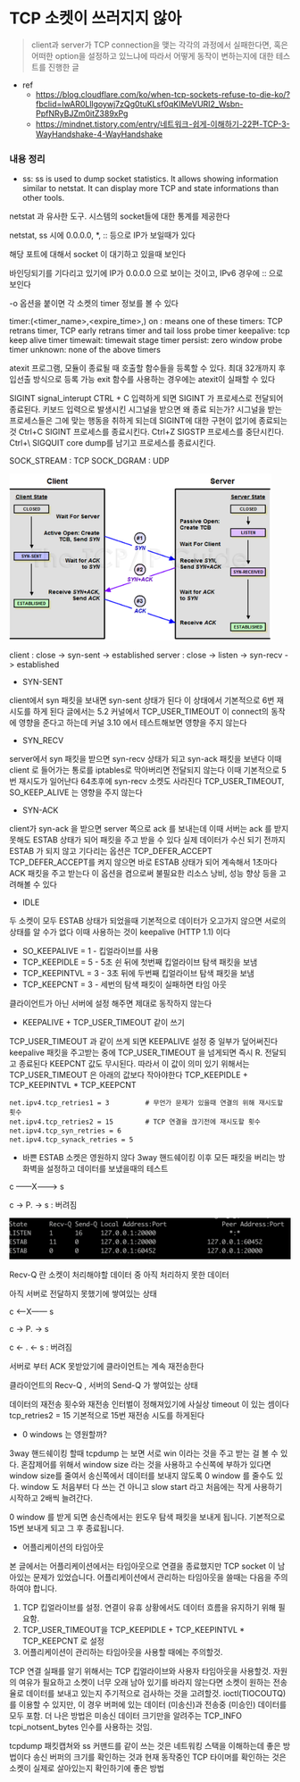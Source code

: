 # TCP 소켓이 쓰러지지 않아
> client과 server가 TCP connection을 맺는 각각의 과정에서 실패한다면, 혹은 어떠한 option을 설정하고 있느냐에 따라서 어떻게 동작이 변하는지에 대한 테스트를 진행한 글

* ref
  * https://blog.cloudflare.com/ko/when-tcp-sockets-refuse-to-die-ko/?fbclid=IwAR0Lllgoywj7zQg0tuKLsf0qKIMeVURI2_Wsbn-PpfNRyBJZm0itZ389xPg
  * https://mindnet.tistory.com/entry/네트워크-쉽게-이해하기-22편-TCP-3-WayHandshake-4-WayHandshake

### 내용 정리
* ss: ss is used to dump socket statistics. It allows showing information similar to netstat.  It can display more TCP and state informations than other tools.

netstat 과 유사한 도구. 시스템의 socket들에 대한 통계를 제공한다

netstat, ss 시에 0.0.0.0, *, :: 등으로 IP가 보일때가 있다

해당 포트에 대해서 socket 이 대기하고 있을때 보인다

바인딩되기를 기다리고 있기에 IP가 0.0.0.0 으로 보이는 것이고, IPv6 경우에 :: 으로 보인다

-o 옵션을 붙이면 각 소켓의 timer 정보를 볼 수 있다

timer:(<timer_name>,<expire_time>,<retrans>)
on : means one of these timers: TCP retrans timer, TCP
    early retrans timer and tail loss probe timer
keepalive: tcp keep alive timer
timewait: timewait stage timer
persist: zero window probe timer
unknown: none of the above timers

atexit
프로그램, 모듈이 종료될 때 호출할 함수들을 등록할 수 있다. 최대 32개까지 후입선출 방식으로 등록 가능
exit 함수를 사용하는 경우에는 atexit이 실패할 수 있다

SIGINT signal_interupt
CTRL + C 입력하게 되면 SIGINT 가 프로세스로 전달되어 종료된다. 키보드 입력으로 발생시킨 시그널을 받으면 왜 종료 되는가?
시그널을 받는 프로세스들은 그에 맞는 행동을 취하게 되는데 SIGINT에 대한 구현이 없기에 종료되는 것
Ctrl+C SIGINT 프로세스를 종료시킨다.
Ctrl+Z SIGSTP 프로세스를 중단시킨다.
Ctrl+\ SIGQUIT core dump를 남기고 프로세스를 종료시킨다.

SOCK_STREAM : TCP
SOCK_DGRAM : UDP

<img src="../../assets/tcp_socket_no_die_1.png" witdh=400 height=300>

client : close -> syn-sent -> established
server : close -> listen -> syn-recv -> established


* SYN-SENT

client에서 syn 패킷을 보내면 syn-sent 상태가 된다
이 상태에서 기본적으로 6번 재시도를 하게 된다
글에서는 5.2 커널에서 TCP_USER_TIMEOUT 이 connect의 동작에 영향을 준다고 하는데
커널 3.10 에서 테스트해보면 영향을 주지 않는다

* SYN_RECV

server에서 syn 패킷을 받으면 syn-recv 상태가 되고 syn-ack 패킷을 보낸다
이때 client 로 들어가는 통로를 iptables로 막아버리면 전달되지 않는다 이때 기본적으로 5번 재시도가 일어난다
64초후에 syn-recv 소켓도 사라진다
TCP_USER_TIMEOUT, SO_KEEP_ALIVE 는 영향을 주지 않는다

* SYN-ACK

client가 syn-ack 을 받으면 server 쪽으로 ack 를 보내는데
이때 서버는 ack 를 받지 못해도 ESTAB 상태가 되어 패킷을 주고 받을 수 있다
실제 데이터가 수신 되기 전까지 ESTAB 가 되지 않고 기다리는 옵션은 TCP_DEFER_ACCEPT
TCP_DEFER_ACCEPT를 켜지 않으면 바로 ESTAB 상태가 되어 계속해서 1초마다 ACK 패킷을 주고 받는다
이 옵션을 켬으로써 불필요한 리소스 낭비, 성능 향상 등을 고려해볼 수 있다

* IDLE

두 소켓이 모두 ESTAB 상태가 되었을때 기본적으로 데이터가 오고가지 않으면 서로의 상태를 알 수가 없다
이때 사용하는 것이 keepalive (HTTP 1.1) 이다

* SO_KEEPALIVE = 1 - 킵얼라이브를 사용
* TCP_KEEPIDLE = 5 - 5초 쉰 뒤에 첫번째 킵얼라이브 탐색 패킷을 보냄
* TCP_KEEPINTVL = 3 - 3초 뒤에 두번째 킵얼라이브 탐색 패킷을 보냄
* TCP_KEEPCNT = 3 - 세번의 탐색 패킷이 실패하면 타임 아웃

클라이언트가 아닌 서버에 설정 해주면 제대로 동작하지 않는다

* KEEPALIVE + TCP_USER_TIMEOUT 같이 쓰기

TCP_USER_TIMEOUT 과 같이 쓰게 되면 KEEPALIVE 설정 중 일부가 덮어써진다
keepalive 패킷을 주고받는 중에 TCP_USER_TIMEOUT 을 넘게되면 즉시 R. 전달되고 종료된다
KEEPCNT 값도 무시된다. 따라서 이 값이 의미 있기 위해서는 TCP_USER_TIMEOUT 은 아래의 값보다 작아야한다
TCP_KEEPIDLE + TCP_KEEPINTVL * TCP_KEEPCNT‌

```
net.ipv4.tcp_retries1 = 3         # 무언가 문제가 있을때 연결의 위해 재시도할 횟수
net.ipv4.tcp_retries2 = 15        # TCP 연결을 끊기전에 재시도할 횟수
net.ipv4.tcp_syn_retries = 6
net.ipv4.tcp_synack_retries = 5
```

* 바쁜 ESTAB 소켓은 영원하지 않다
3way 핸드쉐이킹 이후 모든 패킷을 버리는 방화벽을 설정하고 데이터를 보냈을때의 테스트

c ——X———> s

c -> P. -> s   : 버려짐

<img src="../../assets/tcp_socket_no_die_2.png">

Recv-Q 란 소켓이 처리해야할 데이터 중 아직 처리하지 못한 데이터

아직 서버로 전달하지 못했기에 쌓여있는 상태

c <——X—— s

c -> P. -> s 

c <- . <- s : 버려짐

서버로 부터 ACK 못받았기에 클라이언트는 계속 재전송한다

클라이언트의 Recv-Q , 서버의 Send-Q 가 쌓여있는 상태

데이터의 재전송 횟수와 재전송 인터벌이 정해져있기에 사실상 timeout 이 있는 셈이다
tcp_retries2 = 15  기본적으로 15번 재전송 시도를 하게된다

* 0 windows 는 영원할까?

3way 핸드쉐이킹 할때 tcpdump 는 보면 서로 win 이라는 것을 주고 받는 걸 볼 수 있다.
혼잡제어를 위해서 window size 라는 것을 사용하고 수신쪽에 부하가 있다면 window size를 줄여서 송신쪽에서 데이터를 보내지 않도록 0 window 를 줄수도 있다.
window 도 처음부터 다 쓰는 건 아니고 slow start 라고 처음에는 작게 사용하기 시작하고 2배씩 늘려간다.

0 window 를 받게 되면 송신측에서는 윈도우 탐색 패킷을 보내게 됩니다. 기본적으로 15번 보내게 되고 그 후 종료됩니다.

* 어플리케이션의 타임아웃

본 글에서는 어플리케이션에서는 타임아웃으로 연결을 종료했지만 TCP socket 이 남아있는 문제가 있었습니다.
어플리케이션에서 관리하는 타임아웃을 쓸때는 다음을 주의하여야 합니다.

1. TCP 킵얼라이브를 설정. 연결이 유휴 상황에서도 데이터 흐름을 유지하기 위해 필요함.
2. TCP_USER_TIMEOUT을 TCP_KEEPIDLE + TCP_KEEPINTVL * TCP_KEEPCNT 로 설정
3. 어플리케이션이 관리하는 타임아웃을 사용할 때에는 주의할것.

TCP 연결 실패를 알기 위해서는 TCP 킵얼라이브와 사용자 타임아웃을 사용할것.
자원의 여유가 필요하고 소켓이 너무 오래 남아 있기를 바라지 않는다면 소켓이 원하는 전송율로 데이터를 보내고 있는지 주기적으로 검사하는 것을 고려할것. 
ioctl(TIOCOUTQ) 를 이용할 수 있지만, 이 경우 버퍼에 있는 데이터 (미송신)과 전송중 (미승인) 데이터를 모두 포함.
더 나은 방법은 미송신 데이터 크기만을 알려주는 TCP_INFO tcpi_notsent_bytes 인수를 사용하는 것임.

tcpdump 패킷캡쳐와 ss 커맨드를 같이 쓰는 것은 네트워킹 스택을 이해하는데 좋은 방법이다
송신 버퍼의 크기를 확인하는 것과 현재 동작중인 TCP 타이머를 확인하는 것은 소켓이 실제로 살아있는지 확인하기에 좋은 방법

